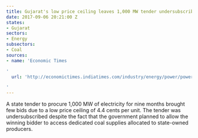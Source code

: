 ```yaml
---
title: Gujarat's low price ceiling leaves 1,000 MW tender undersubscribed
date: 2017-09-06 20:21:00 Z
states:
- Gujarat
sectors:
- Energy
subsectors:
- Coal
sources:
- name: 'Economic Times

'
  url: 'http://economictimes.indiatimes.com/industry/energy/power/power-companies-refrain-from-bidding-for-gujarats-low-cost-electricity/articleshow/60266563.cms

'
---
```


A state tender to procure 1,000 MW of electricity for nine months brought few bids due to a low price ceiling of 4.4 cents per unit. The tender was undersubscribed despite the fact that the government planned to allow the winning bidder to access dedicated coal supplies allocated to state-owned producers. 
